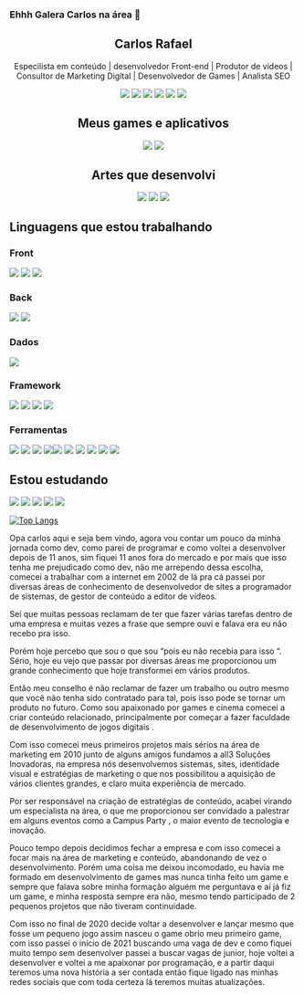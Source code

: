 


### Ehhh Galera Carlos na área  👋



<!---**Croliveirasilva/croliveirasilva** is a ✨ _special_ ✨ repository because its `README.md` (this file) appears on your GitHub profile. -->
<div align="center">
<h2>Carlos Rafael</h2>
<p>Especilista em conteúdo | desenvolvedor Front-end | Produtor de videos | Consultor de Marketing Digital | Desenvolvedor de Games | Analista SEO</p>
  
 [<img src="https://img.shields.io/badge/-croliveirasilva-1C0548?&style=for-the-badge&logo=youtube&logoColor=white"/>](https://www.youtube.com/channel/UCzbeXUr-FusbUbTdaSoQ4QQ/)
 [<img src="https://img.shields.io/badge/-croliveirasilva-1C0548?&style=for-the-badge&logo=linkedin&logoColor=white"/>](https://www.linkedin.com/in/croliveirasilva/) 
 [<img src = "https://img.shields.io/badge/-croliveirasilva-1C0548?&style=for-the-badge&logo=instagram&logoColor=white"/>](https://www.instagram.com/croliveirasilva/) 
 [<img src = "https://img.shields.io/badge/-croliveirasilva-1C0548?&style=for-the-badge&logo=facebook&logoColor=white"/>](https://www.facebook.com/croliveirasilva/) 
 [<img src="https://img.shields.io/badge/-croliveirasilva-1C0548?style=for-the-badge&logo=twitch&logoColor=white"/>](https://www.twitch.tv/croliveirasilva/)
 [<img src="https://img.shields.io/badge/-croliveirasilva-1C0548?style=for-the-badge&logo=gitlab&logoColor=white"/>](https://gitlab.com/Croliveirasilva/)
  </div>

<div align="center">
<h2>Meus games e aplicativos</h2>

[<img src="https://img.shields.io/badge/Itch.io-1C0548?style=for-the-badge&logo=itch.io&logoColor=white"/>](https://croscontent.itch.io/) 
[<img src="https://img.shields.io/badge/Google_Play-1C0548?style=for-the-badge&logo=google-play&logoColor=white"/>](https://play.google.com/store/apps/dev?id=6379538041590784787)
</div>

<div align="center">
<h2>Artes que desenvolvi</h2>

[<img src="https://img.shields.io/badge/-Behance-1C0548?style=for-the-badge&logo=behance&logoColor=white"/>](https://croscontent.itch.io/) 
[<img src="https://img.shields.io/badge/Dribbble-1C0548?style=for-the-badge&logo=dribbble&logoColor=white"/>](https://play.google.com/store/apps/dev?id=6379538041590784787)
[<img src="https://img.shields.io/badge/Pinterest-1C0548.svg?&style=for-the-badge&logo=Pinterest&logoColor=white"/>](https://play.google.com/store/apps/dev?id=6379538041590784787)
</div>

<h2>Linguagens que estou trabalhando</h2>

<h3>Front</h3>
<p><img src="https://img.shields.io/badge/HTML-1C0548?style=for-the-badge&logo=html5&logoColor=white"/> <img src="https://img.shields.io/badge/CSS-1C0548?&style=for-the-badge&logo=css3&logoColor=white"/> <img src="https://img.shields.io/badge/JavaScript-1C0548?style=for-the-badge&logo=javascript&logoColor=white"/></p>

<h3>Back</h3>
<p><img src="https://img.shields.io/badge/PHP-1C0548?style=for-the-badge&logo=php&logoColor=white"/> <img src="https://img.shields.io/badge/C%23-1C0548?style=for-the-badge&logo=c-sharp&logoColor=white"/> 

</p>

<h3>Dados</h3>
<p><img src="https://img.shields.io/badge/Microsoft%20SQL%20Sever-1C0548?style=for-the-badge&logo=microsoft%20sql%20server&logoColor=white"/></p>

<h3>Framework</h3>

<p><img src="https://img.shields.io/badge/.NET-1C0548?style=for-the-badge&logo=dot-net&logoColor=white"/> <img src="https://img.shields.io/badge/AngularJS-1C0548?style=for-the-badge&logo=angularjs&logoColor=white"/> <img src="https://img.shields.io/badge/jQuery-1C0548?style=for-the-badge&logo=jquery&logoColor=white"/> <img src="https://img.shields.io/badge/Unity-1C0548?style=for-the-badge&logo=unity&logoColor=white"/> </p>

<h3>Ferramentas</h3>
<p><img src="https://img.shields.io/badge/Microsoft_SQL_Server-1C0548?style=for-the-badge&logo=microsoft-sql-server&logoColor=white"/> <img src="https://img.shields.io/badge/sublime_text-1C0548.svg?&style=for-the-badge&logo=sublime-text&logoColor=white"/> <img src="https://img.shields.io/badge/Notepad++-1C0548.svg?style=for-the-badge&logo=notepad%2B%2B&logoColor=white"/> <img src="https://img.shields.io/badge/Visual_Studio-1C0548?style=for-the-badge&logo=visual%20studio&logoColor=white"/><img src="https://img.shields.io/badge/Visual_Studio_Code-1C0548?style=for-the-badge&logo=visual%20studio%20code&logoColor=white"/> <img src="https://img.shields.io/badge/Figma-1C0548?style=for-the-badge&logo=figma&logoColor=white"/> <img src="https://img.shields.io/badge/Inkscape-1C0548?style=for-the-badge&logo=Inkscape&logoColor=white"/> <img src="https://img.shields.io/badge/Adobe%20Photoshop-1C0548?style=for-the-badge&logo=Adobe%20Photoshop&logoColor=white"/> <img src="https://img.shields.io/badge/Adobe%20XD-1C0548?style=for-the-badge&logo=Adobe%20XD&logoColor=white"/> <img src="https://img.shields.io/badge/Adobe%20Illustrator-1C0548?style=for-the-badge&logo=adobe%20illustrator&logoColor=white"/> 
</p>

<h2>Estou estudando</h2>
<p><img src="https://img.shields.io/badge/React-1C0548?style=for-the-badge&logo=react&logoColor=white"/> <img src="https://img.shields.io/badge/React_Native-1C0548?style=for-the-badge&logo=react&logoColor=white"/> <img src="https://img.shields.io/badge/Tailwind_CSS-1C0548?style=for-the-badge&logo=tailwind-css&logoColor=white"/> <img src="https://img.shields.io/badge/Node.js-1C0548?style=for-the-badge&logo=node-dot-js&logoColor=white"/> <img src="https://img.shields.io/badge/Laravel-1C0548?style=for-the-badge&logo=laravel&logoColor=white"/></p>


[![Top Langs](https://github-readme-stats.vercel.app/api/top-langs/?username=Croliveirasilva&layout=compact)](https://github.com/Croliveirasilva/github-readme-stats)

Opa carlos aqui e seja bem vindo, agora vou contar um pouco da minha jornada como dev, como parei de programar e como voltei a desenvolver depois de 11 anos, sim fiquei 11 anos fora do mercado e por mais que isso tenha me prejudicado como dev, não me arrependo dessa escolha, comecei a trabalhar com a internet em 2002 de lá pra cá passei por diversas áreas de conhecimento de desenvolvedor de sites a programador de sistemas, de gestor de conteúdo a editor de vídeos.

Sei que muitas pessoas reclamam de ter que fazer várias tarefas dentro de uma empresa e muitas vezes a frase que sempre ouvi e falava era eu não recebo pra isso.

Porém hoje percebo que sou o que sou “pois eu não recebia para isso “. Sério, hoje eu vejo que passar por diversas áreas me proporcionou um grande conhecimento que hoje transformei em vários produtos.

Então meu conselho é não reclamar de fazer um trabalho ou outro mesmo que você não tenha sido contratado para tal, pois isso pode se tornar um produto no futuro.
Como sou apaixonado por games e cinema comecei a criar conteúdo relacionado, principalmente por começar a fazer faculdade de desenvolvimento de jogos digitais .

Com isso comecei meus primeiros projetos mais sérios na área de marketing em 2010 junto de alguns amigos fundamos a all3 Soluções Inovadoras, na empresa nós desenvolvemos sistemas, sites, identidade visual e estratégias de marketing o que nos possibilitou a aquisição de vários clientes  grandes, e claro muita experiência de mercado.

Por ser responsável na criação de estratégias de conteúdo, acabei virando um especialista na área, o que me proporcionou ser convidado a palestrar em alguns eventos como a Campus Party , o maior evento de tecnologia e inovação.

Pouco tempo depois decidimos fechar a empresa e com isso comecei a focar mais na área de marketing e conteúdo, abandonando de vez o desenvolvimento. Porém uma coisa me deixou incomodado, eu havia me formado em desenvolvimento de games mas nunca tinha feito um game e sempre que falava sobre minha formação alguém me perguntava e aí já fiz um game, e minha resposta sempre era não, mesmo tendo participado de 2 pequenos projetos que não tiveram continuidade.

Com isso no final de 2020 decide voltar a desenvolver e lançar mesmo que fosse um pequeno jogo assim nasceu o game obrio meu primeiro game, com isso passei o início de 2021 buscando uma vaga de dev e como fiquei muito tempo sem desenvolver passei a buscar vagas de junior, hoje voltei a desenvolver e voltei a me apaixonar por programação, e a partir daqui teremos uma nova história a ser contada então fique ligado nas minhas redes sociais que com toda certeza lá teremos muitas atualizações.
 
